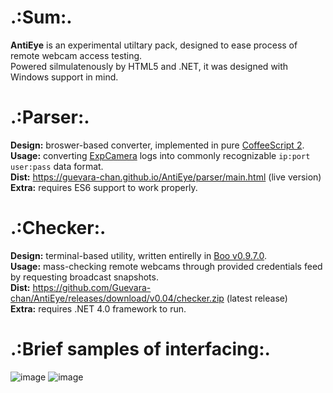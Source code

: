 # .:Sum:.
__AntiEye__ is an experimental utiltary pack, designed to ease process of remote webcam access testing.  
Powered silmulatenously by HTML5 and .NET, it was designed with Windows support in mind.

# .:Parser:.
__Design:__ broswer-based converter, implemented in pure [CoffeeScript 2](https://coffeescript.org/v2/).  
__Usage:__ converting [ExpCamera](https://github.com/d38k8/expcamera) logs into commonly recognizable `ip:port user:pass` data format.  
__Dist:__ https://guevara-chan.github.io/AntiEye/parser/main.html (live version)  
__Extra:__ requires ES6 support to work properly.

# .:Checker:.
__Design:__ terminal-based utility, written entirelly in [Boo v0.9.7.0](https://github.com/boo-lang/boo).  
__Usage:__ mass-checking remote webcams through provided credentials feed by requesting broadcast snapshots.  
__Dist:__ https://github.com/Guevara-chan/AntiEye/releases/download/v0.04/checker.zip (latest release)  
__Extra:__ requires .NET 4.0 framework to run.

# .:Brief samples of interfacing:.
![image](https://user-images.githubusercontent.com/8768470/42713786-59e2e636-86f9-11e8-8e1b-63dcb8db68e9.png)
![image](https://user-images.githubusercontent.com/8768470/42714391-a857dd24-86fb-11e8-88c1-dff74de8af3b.png)
